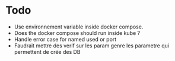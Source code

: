 # Todo

- Use environnement variable inside docker compose.
- Does the docker compose should run inside kube ? 
- Handle error case for named used or port
- Faudrait mettre des verif sur les param genre les parametre qui permettent de crée des DB
